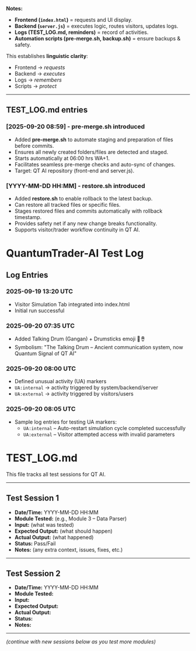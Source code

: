 **Notes:**
- **Frontend (`index.html`)** = requests and UI display.  
- **Backend (`server.js`)** = executes logic, routes visitors, updates logs.  
- **Logs (TEST_LOG.md, reminders)** = record of activities.  
- **Automation scripts (pre-merge.sh, backup.sh)** = ensure backups & safety.  

This establishes **linguistic clarity**:  
- Frontend → *requests*  
- Backend → *executes*  
- Logs → *remembers*  
- Scripts → *protect*  

---

## TEST_LOG.md entries

### [2025-09-20 08:59] - pre-merge.sh introduced
- Added **pre-merge.sh** to automate staging and preparation of files before commits.
- Ensures all newly created folders/files are detected and staged.
- Starts automatically at 06:00 hrs WA+1.
- Facilitates seamless pre-merge checks and auto-sync of changes.
- Target: QT AI repository (front-end and server.js).

### [YYYY-MM-DD HH:MM] - restore.sh introduced
- Added **restore.sh** to enable rollback to the latest backup.
- Can restore all tracked files or specific files.
- Stages restored files and commits automatically with rollback timestamp.
- Provides safety net if any new change breaks functionality.
- Supports visitor/trader workflow continuity in QT AI.

# QuantumTrader-AI Test Log

## Log Entries

### 2025-09-19 13:20 UTC
- Visitor Simulation Tab integrated into index.html
- Initial run successful

### 2025-09-20 07:35 UTC
- Added Talking Drum (Gangan) + Drumsticks emoji 🥁🪘
- Symbolism: "The Talking Drum – Ancient communication system, now Quantum Signal of QT AI"

### 2025-09-20 08:00 UTC
- Defined unusual activity (UA) markers  
- `UA:internal` → activity triggered by system/backend/server  
- `UA:external` → activity triggered by visitors/users

### 2025-09-20 08:05 UTC
- Sample log entries for testing UA markers:  
  - `UA:internal` – Auto-restart simulation cycle completed successfully  
  - `UA:external` – Visitor attempted access with invalid parameters
 
 # TEST_LOG.md

This file tracks all test sessions for QT AI.

---

## Test Session 1
- **Date/Time:** YYYY-MM-DD HH:MM
- **Module Tested:** (e.g., Module 3 – Data Parser)
- **Input:** (what was tested)
- **Expected Output:** (what should happen)
- **Actual Output:** (what happened)
- **Status:** Pass/Fail
- **Notes:** (any extra context, issues, fixes, etc.)

---

## Test Session 2
- **Date/Time:** YYYY-MM-DD HH:MM
- **Module Tested:** 
- **Input:** 
- **Expected Output:** 
- **Actual Output:** 
- **Status:** 
- **Notes:** 

---

*(continue with new sessions below as you test more modules)*
